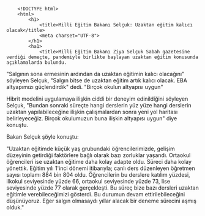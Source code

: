  <!-- HTML file -->
        <!DOCTYPE html>
        <html>
            <h1>
                <title>Milli Eğitim Bakanı Selçuk: Uzaktan eğitim kalıcı olacak</title>
                <meta charset="UTF-8">
            </h1>   
            <ha1>
                <title>Milli Eğitim Bakanı Ziya Selçuk Sabah gazetesine verdiği demeçte, pandemiyle birlikte başlayan uzaktan eğitim konusunda açıklamalarda bulundu.

"Salgının sona ermesinin ardından da uzaktan eğitimin kalıcı olacağını" söyleyen Selçuk, "Salgın bitse de uzaktan eğitim artık kalıcı olacak. EBA altyapımızı güçlendirdik" dedi.
"Birçok okulun altyapısı uygun"

Hibrit modelini uygulamaya ilişkin ciddi bir deneyim edinildiğini söyleyen Selçuk, "Bundan sonraki süreçte hangi derslerin yüz yüze hangi derslerin uzaktan yapılabileceğine ilişkin çalışmalardan sonra yeni yol haritası belirleyeceğiz. Birçok okulumuzun buna ilişkin altyapısı uygun" diye konuştu.

Bakan Selçuk şöyle konuştu:

"Uzaktan eğitimde küçük yaş grubundaki öğrencilerimizde, gelişim düzeyinin getirdiği faktörlere bağlı olarak bazı zorluklar yaşandı. Ortaokul öğrencileri ise uzaktan eğitime daha kolay adapte oldu. Süreci daha kolay yönettik. Eğitim yılı 1'inci dönemi itibarıyla; canlı ders düzenleyen öğretmen sayısı toplamı 884 bin 804 oldu. Öğrencilerin bu derslere katılım yüzdesi, ilkokul seviyesinde yüzde 66, ortaokul seviyesinde yüzde 73, lise seviyesinde yüzde 77 olarak gerçekleşti. Bu süreç bize bazı dersleri uzaktan eğitimle verebileceğimizi gösterdi. Bu durumun devam ettirilebileceğini düşünüyoruz. Eğer salgın olmasaydı yıllar alacak bir deneme sürecini aşmış olduk."  </title>
                <meta charset="UTF-8">
            </ha1>
            <h2>
                <title>EBA DESTEK NOKTALARI HER GEÇEN GÜN DAHA DA GÜÇLENİYOR </title>
                <meta charset="UTF-8">
            </h2>
            <ha2>
                <title>Öğrencilerin <b><p>EBA</p></b> Destek merkezlerine giderek internet, bilgisayar ve EBA içeriği gibi hizmetlerden ücretsiz yararlanabildiğini belirten Selçuk; merkezlerin sayısını artırmaya çalıştıklarını, UNICEF'in desteğiyle 164 yeni EBA Destek Merkezi daha kurulduğunu ifade ederek şunları söyledi: "Bu merkezler, kalıcı merkezler. Küresel salgın döneminin ihtiyacını karşılamak için geçici olarak oluşturduğumuz merkezler değil. Dünya çapında bir standarda kavuşmuş olan, 20 milyara yakın tıklanma sayısıyla dünya birinciliğini elinde tutan Eğitim Bilişim Ağı'mızın içerikleri küresel salgın sona erdiğinde de tüm çocuklarımızın hizmetinde olacak. Müfredatın içindeki konuların tekrarı, pekiştirilmesi ve bazı derslerin yeniden izlenmesi niteliğinde çalışmalara hizmet edecek."</title>
                <meta charset="UTF-8">
            </ha2>
            <h3>
                <title>Bakan Selçuk: EBA ARTIK YURTDIŞINDAKİ TÜRKLERİN DE HİZMETİNDE OLACAK </title>
                <meta charset="UTF-8">
            </h3>
            <ha3>
                <title>Bakan Selçuk; yurt dışındaki Türk öğrencilerin de eğitim materyali desteği talebinde bulunduklarını bildiren Selçuk, "Almanya'ya, Avusturya'ya, İtalya'ya, Fransa'ya yani hangi ülkede Türk okullarımız istiyorsa EBA'yı açtık. KKTC'nin tüm öğretmenlerine ve öğrencilerine de açtık. Şimdi EBA'nın kullanımı için Azerbaycan ile de bir çalışma içindeyiz. Kosova'dan da talep var. EBA artık yurt dışındaki Türklerin de hizmetinde olacak. EBA'da yurt dışındaki Türkler için hem ikinci dil olarak Türkçe'nin öğretimi hem de akademik destek noktasında ciddi bir faaliyet oluşturuyoruz. EBA içeriklerini aynı zamanda eğitim fakülteleri öğrencileri ve yüksek lisans öğrencileri için de açtık. EBA, artık uzaktan eğitimin ortak paydası haline geldi" diye konuştu. https://www.trthaber.com/haber/gundem/bakan-selcuk-eba-artik-yurt-disindaki-turklerin-de-hizmetinde-olacak-566065.html</title>
                <meta charset="UTF-8">
            </ha3>
        </html>
